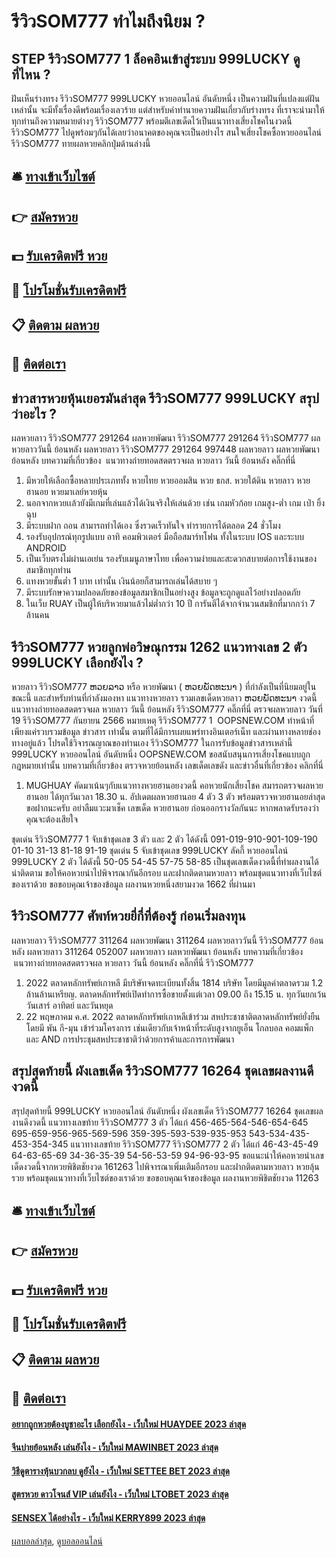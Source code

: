 # รีวิวSOM777 ทำไมถึงนิยม ?
## STEP รีวิวSOM777 1 ล็อคอินเข้าสู่ระบบ 999LUCKY ดูที่ไหน ?
ฝันเห็นร่างทรง รีวิวSOM777 999LUCKY หวยออนไลน์ อันดับหนึ่ง เป็นความฝันที่แปลงแต่ฝันเหล่านั้น จะมีทั้งเรื่องดีพร้อมเรื่องเลวร้าย แต่สำหรับคำทำนายความฝันเกี่ยวกับร่างทรง ที่เราจะนำมาให้ทุกท่านถึงความหมายต่างๆ รีวิวSOM777 พร้อมตีเลขเด็ดไว้เป็นแนวทางเสี่ยงโชคในงวดนี้ รีวิวSOM777 ไปดูพร้อมๆกันได้เลยว่าอนาคตของคุณจะเป็นอย่างไร
สนใจเสี่ยงโชคซื้อหวยออนไลน์ รีวิวSOM777 ทายผลหวยคลิกปุ่มด้านล่างนี้

## 🛎 [ทางเข้าเว็บไซต์](https://bit.ly/3BG5bNw)
## 👉 [สมัครหวย](https://bit.ly/3BG5bNw)
## 💵 [รับเครดิตฟรี หวย](https://bit.ly/3C3mvgS)
## 👑 [โปรโมชั่นรับเครดิตฟรี](https://bit.ly/3C3mvgS)
## 📋 [ติดตาม ผลหวย](https://bit.ly/3C3mvgS)
## 📱 [ติดต่อเรา](https://bit.ly/3C3mvgS)

## ข่าวสารหวยหุ้นเยอรมันล่าสุด รีวิวSOM777 999LUCKY สรุปว่าอะไร ?
ผลหวยลาว รีวิวSOM777 291264 ผลหวยพัฒนา รีวิวSOM777 291264 รีวิวSOM777 ผลหวยลาววันนี้ ย้อนหลัง
ผลหวยลาว รีวิวSOM777 291264 997448
 ผลหวยลาว ผลหวยพัฒนา ย้อนหลัง 
บทความที่เกี่ยวข้อง
 แนวทางถ่ายทอดสดตรวจผล หวยลาว วันนี้ ย้อนหลัง คลิ๊กที่นี่  
1. มีหวยให้เลือกซื้อหลายประเภททั้ง หวยไทย หวยออมสิน หวย ธกส. หวยใต้ดิน หวยลาว หวยฮานอย หวยมาเลย์หวยหุ้น
2. นอกจากหวยเเล้วยังมีเกมที่เล่นแล้วได้เงินจริงให้เล่นด้วย เช่น เกมหัวก้อย เกมสูง-ต่ำ เกม เป่า ยิ้ง ฉุบ
3. มีระบบฝาก ถอน สามารถทำได้เอง ซึ่งรวดเร็วทันใจ ทำรายการได้ตลอด 24 ชั่วโมง
4. รองรับอุปกรณ์ทุกรูปแบบ อาทิ คอมพิวเตอร์ มือถือสมาร์ทโฟน ทั้งในระบบ IOS และระบบ ANDROID
5. เป็นเว็บตรงไม่ผ่านเอเย่น รองรับเมนูภาษาไทย เพื่อความง่ายและสะดวกสบายต่อการใช้งานของสมาชิกทุกท่าน
6. แทงหวยขั้นต่ำ 1 บาท เท่านั้น เงินน้อยก็สามารถเล่นได้สบาย ๆ
7. มีระบบรักษาความปลอดภัยของข้อมูลสมาชิกเป็นอย่างสูง ข้อมูลจะถูกดูแลไว้อย่างปลอดภัย
8. ในเว็บ RUAY เป็นผู้ให้บริหวยมาแล้วไม่ต่ำกว่า 10 ปี การันตีได้จากจำนวนสมชิกที่มากกว่า 7 ล้านคน

## รีวิวSOM777 หวยลูกพ่อวิษณุกรรม 1262 แนวทางเลข 2 ตัว 999LUCKY เลือกยังไง ?
หวยลาว รีวิวSOM777 ຫວຍລາວ หรือ หวยพัฒนา ( ຫວຍພັດທະນາ ) ที่กำลังเป็นที่นิยมอยู่ในขณะนี้ และสำหรับท่านที่กำลังมองหา แนวทางหวยลาว รวมเลขเด็ดหวยลาว ຫວຍພັດທະນາ งวดนี้
 แนวทางถ่ายทอดสดตรวจผล หวยลาว วันนี้ ย้อนหลัง รีวิวSOM777 คลิ๊กที่นี่ 
ตรวจผลหวยลาว วันที่ 19 รีวิวSOM777 กันยายน 2566
หมายเหตุ รีวิวSOM777 1  OOPSNEW.COM ทำหน้าที่เพียงแค่รวบรวมข้อมูล ข่าวสาร เท่านั้น ตามที่ได้มีการเผยแพร่ทางอินเตอร์เน็ท และผ่านทางหลายช่องทางอยู่แล้ว โปรดใช้วิจารณญาณของท่านเอง รีวิวSOM777 ในการรับข้อมูลข่าวสารเหล่านี้ 999LUCKY หวยออนไลน์ อันดับหนึ่ง OOPSNEW.COM ขอสนับสนุนการเสี่ยงโชคแบบถูกกฎหมายเท่านั้น
บทความที่เกี่ยวข้อง
ตรวจหวยย้อนหลัง เลขเด็ดเลขดัง และข่าวอื่นที่เกี่ยวข้อง คลิกที่นี่
1. MUGHUAY คัดมาเน้นๆกับแนวทางหวยฮานอยงวดนี้ คอหวยนักเสี่ยงโชค สมารถตรวจผลหวยฮานอย ได้ทุกวันเวลา 18.30 น. อัปเดตผลหวยฮานอย 4 ตัว 3 ตัว พร้อมตรวจหวยฮานอยล่าสุด ขอฝากนะครับ อย่าลืมแวะมาเช็ค เลขเด็ด หวยฮานอย ก่อนออกรางวัลกันนะ หากพลาดรับรองว่าคุณจะต้องเสียใจ

ชุดเด่น รีวิวSOM777 1 จับเข้าชุดเลข 3 ตัว และ 2 ตัว ได้ดังนี้
091-019-910-901-109-190
01-10
31-13
81-18
91-19
ชุดเด่น 5 จับเข้าชุดเลข 999LUCKY ลัคกี้ หวยออนไลน์ 999LUCKY 2 ตัว ได้ดังนี้
50-05
54-45
57-75
58-85
เป็นชุดเลขเด็ดงวดนี้ที่ทำผลงานได้น่าติดตาม ขอให้คอหวยนำไปพิจารณากันอีกรอบ และฝากติดตามหวยลาว พร้อมชุดแนวทางที่เว็บไซต์ของเราด้วย
ขอขอบคุณเจ้าของข้อมูล
ผลงานหวยหนึ่งสยามงวด 1662 ที่ผ่านมา


## รีวิวSOM777 ศัพท์หวยยี่กี่ที่ต้องรู้ ก่อนเริ่มลงทุน
ผลหวยลาว รีวิวSOM777 311264 ผลหวยพัฒนา 311264 ผลหวยลาววันนี้ รีวิวSOM777 ย้อนหลัง
ผลหวยลาว 311264 052007
 ผลหวยลาว ผลหวยพัฒนา ย้อนหลัง 
บทความที่เกี่ยวข้อง
 แนวทางถ่ายทอดสดตรวจผล หวยลาว วันนี้ ย้อนหลัง คลิ๊กที่นี่ รีวิวSOM777  
1. 2022 ตลาดหลักทรัพย์เกาหลี มีบริษัทจดทะเบียนทั้งสิ้น 1814 บริษัท โดยมีมูลค่าตลาดรวม 1.2 ล้านล้านเหรียญ. ตลาดหลักทรัพย์เปิดทำการซื้อขายตั้งแต่เวลา 09.00 ถึง 15.15 น. ทุกวันยกเว้นวันเสาร์ อาทิตย์ และวันหยุด
2. 22 พฤษภาคม ค.ศ. 2022 ตลาดหลักทรัพย์เกาหลีเข้าร่วม สหประชาชาติตลาดหลักทรัพย์ยั่งยืน โดยมี พัน กี-มุน เข้าร่วมโครงการ เช่นเดียวกับเจ้าหน้าที่ระดับสูงจากยูเอ็น โกลบอล คอมแพ็ก และ AND การประชุมสหประชาชาติว่าด้วยการค้าและการการพัฒนา

## สรุปสุดท้ายนี้ ผังเลขเด็ด รีวิวSOM777 16264 ชุดเลขผลงานดีงวดนี้
สรุปสุดท้ายนี้ 999LUCKY หวยออนไลน์ อันดับหนึ่ง ผังเลขเด็ด รีวิวSOM777 16264 ชุดเลขผลงานดีงวดนี้ แนวทางเลขท้าย รีวิวSOM777 3 ตัว ได้แก่
456-465-564-546-654-645
695-659-956-965-569-596
359-395-593-539-935-953
543-534-435-453-354-345
แนวทางเลขท้าย รีวิวSOM777 รีวิวSOM777 2 ตัว ได้แก่
46-43-45-49
64-63-65-69
34-36-35-39
54-56-53-59
94-96-93-95
ขอแนะนำให้คอหวยนำเลขเด็ดงวดนี้จากหวยพิชิตชัยงวด 161263 ไปพิจารณาเพิ่มเติมอีกรอบ และฝากติดตามหวยลาว หวยลุ้นรวย พร้อมชุดแนวทางที่เว็บไซต์ของเราด้วย
ขอขอบคุณเจ้าของข้อมูล
ผลงานหวยพิชิตชัยงวด 11263


## 🛎 [ทางเข้าเว็บไซต์](https://bit.ly/3BG5bNw)
## 👉 [สมัครหวย](https://bit.ly/3BG5bNw)
## 💵 [รับเครดิตฟรี หวย](https://bit.ly/3C3mvgS)
## 👑 [โปรโมชั่นรับเครดิตฟรี](https://bit.ly/3C3mvgS)
## 📋 [ติดตาม ผลหวย](https://bit.ly/3C3mvgS)
## 📱 [ติดต่อเรา](https://bit.ly/3C3mvgS)

#### [อยากถูกหวยต้องบูชาอะไร เลือกยังไง - เว็บใหม่ HUAYDEE 2023 ล่าสุด](https://atom.io/themes/อยากถูกหวยต้องบูชาอะไร%20เลือกยังไง%20-%20เว็บใหม่%20huaydee%202023%20ล่าสุด)
#### [จีนบ่ายย้อนหลัง เล่นยังไง - เว็บใหม่ MAWINBET 2023 ล่าสุด](https://atom.io/themes/จีนบ่ายย้อนหลัง%20เล่นยังไง%20-%20เว็บใหม่%20mawinbet%202023%20ล่าสุด)
#### [วิธีดูตารางหุ้นบวกลบ ดูยังไง - เว็บใหม่ SETTEE BET 2023 ล่าสุด](https://atom.io/themes/วิธีดูตารางหุ้นบวกลบ%20ดูยังไง%20-%20เว็บใหม่%20settee%20bet%202023%20ล่าสุด)
#### [สูตรหวย ดาวโจนส์ VIP เล่นยังไง - เว็บใหม่ LTOBET 2023 ล่าสุด](https://atom.io/themes/สูตรหวย%20ดาวโจนส์%20vip%20เล่นยังไง%20-%20เว็บใหม่%20ltobet%202023%20ล่าสุด)
#### [SENSEX ได้อย่างไร - เว็บใหม่ KERRY899 2023 ล่าสุด](https://atom.io/themes/sensex%20ได้อย่างไร%20-%20เว็บใหม่%20kerry899%202023%20ล่าสุด)

[ผลบอลล่าสุด](https://siamsport.tv "ผลบอลล่าสุด"), [ดูบอลออนไลน์](https://siamsport.tv/ดูบอลสด "ดูบอลออนไลน์")